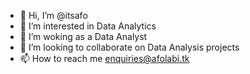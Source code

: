 - 👋 Hi, I’m @itsafo
- 👀 I’m interested in Data Analytics
- 🌱 I’m woking as a Data Analyst
- 💞️ I’m looking to collaborate on Data Analysis projects
- 📫 How to reach me enquiries@afolabi.tk

<!---
itsafo/itsafo is a ✨ special ✨ repository because its `README.md` (this file) appears on your GitHub profile.
You can click the Preview link to take a look at your changes.
--->
